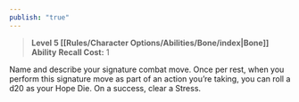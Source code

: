 ```yaml
---
publish: "true"
---
```

> **Level 5 [[Rules/Character Options/Abilities/Bone/index|Bone]] Ability**
> **Recall Cost:** 1

Name and describe your signature combat move. Once per rest, when you perform this signature move as part of an action you’re taking, you can roll a d20 as your Hope Die. On a success, clear a Stress.
